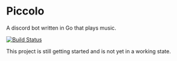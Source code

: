 # Piccolo
A discord bot written in Go that plays music.

[![Build Status](https://travis-ci.org/shawnsilva/piccolo.svg?branch=master)](https://travis-ci.org/shawnsilva/piccolo)

This project is still getting started and is not yet in a working state.
